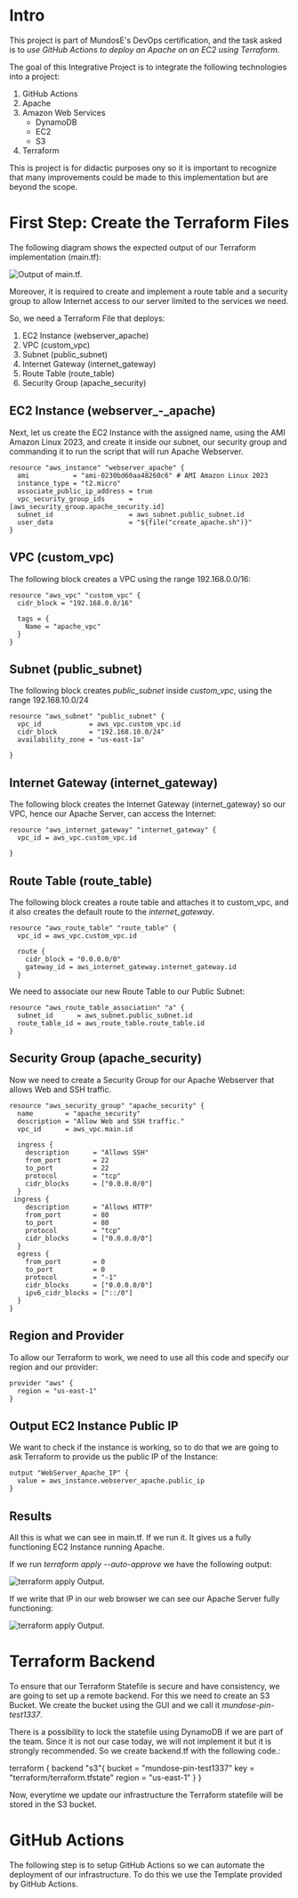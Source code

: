 # Intro
This project is part of MundosE's DevOps certification, and the task asked is to _use GitHub Actions to deploy an Apache
on an EC2 using Terraform._

The goal of this Integrative Project is to integrate the following technologies into a project:
1. GitHub Actions
2. Apache
3. Amazon Web Services
    - DynamoDB
    - EC2
    - S3
5. Terraform

This is project is for didactic purposes ony so it is important to recognize that many improvements could be made to this implementation but are beyond the scope.

# First Step: Create the Terraform Files
The following diagram shows the expected output of our Terraform implementation (main.tf):

![Output of _main.tf_.](/assets/diagrams/MainTFDiagram.png)

Moreover, it is required to create and implement a route table and a security group to allow Internet access to our server limited to the services we need.

So, we need a Terraform File that deploys:
1. EC2 Instance (webserver_apache)
2. VPC (custom_vpc)
3. Subnet (public_subnet)
4. Internet Gateway (internet_gateway)
5. Route Table (route_table)
6. Security Group (apache_security)


## EC2 Instance (webserver_-_apache)

Next, let us create the EC2 Instance with the assigned name, using the AMI Amazon Linux 2023, and create it inside our subnet, our security group and commanding it to run the script that will run Apache Webserver.
```
resource "aws_instance" "webserver_apache" {
  ami           = "ami-0230bd60aa48260c6" # AMI Amazon Linux 2023
  instance_type = "t2.micro"
  associate_public_ip_address = true
  vpc_security_group_ids      = [aws_security_group.apache_security.id]
  subnet_id                   = aws_subnet.public_subnet.id
  user_data                   = "${file("create_apache.sh")}"
}
```

## VPC (custom_vpc)
The following block creates a VPC using the range 192.168.0.0/16:
```
resource "aws_vpc" "custom_vpc" {
  cidr_block = "192.168.0.0/16"

  tags = {
    Name = "apache_vpc"
  }
}
```

## Subnet (public_subnet)
The following block creates _public_subnet_ inside _custom_vpc_, using the range 192.168.10.0/24

```
resource "aws_subnet" "public_subnet" {
  vpc_id            = aws_vpc.custom_vpc.id
  cidr_block        = "192.168.10.0/24"
  availability_zone = "us-east-1a"

}
```
## Internet Gateway (internet_gateway)
The following block creates the Internet Gateway (internet_gateway) so our VPC, hence our Apache Server, can access the Internet:

```
resource "aws_internet_gateway" "internet_gateway" {
  vpc_id = aws_vpc.custom_vpc.id

}
```
## Route Table (route_table)
The following block creates a route table and attaches it to custom_vpc, and it also creates the default route to the _internet_gateway_.
```
resource "aws_route_table" "route_table" {
  vpc_id = aws_vpc.custom_vpc.id

  route {
    cidr_block = "0.0.0.0/0"
    gateway_id = aws_internet_gateway.internet_gateway.id
  }
```
  
We need to associate our new Route Table to our Public Subnet:
```
resource "aws_route_table_association" "a" {
  subnet_id      = aws_subnet.public_subnet.id
  route_table_id = aws_route_table.route_table.id
}
```

## Security Group (apache_security)
Now we need to create a Security Group for our Apache Webserver that allows Web and SSH traffic.
```
resource "aws_security_group" "apache_security" {
  name        = "apache_security"
  description = "Allow Web and SSH traffic."
  vpc_id      = aws_vpc.main.id

  ingress {
    description      = "Allows SSH"
    from_port        = 22
    to_port          = 22
    protocol         = "tcp"
    cidr_blocks      = ["0.0.0.0/0"]
  }
 ingress {
    description      = "Allows HTTP"
    from_port        = 80
    to_port          = 80
    protocol         = "tcp"
    cidr_blocks      = ["0.0.0.0/0"]
  }
  egress {
    from_port        = 0
    to_port          = 0
    protocol         = "-1"
    cidr_blocks      = ["0.0.0.0/0"]
    ipv6_cidr_blocks = ["::/0"]
  }
}
```

## Region and Provider
To allow our Terraform to work, we need to use all this code and specify our region and our provider:
```
provider "aws" {
  region = "us-east-1"
}
```

## Output EC2 Instance Public IP
We want to check if the instance is working, so to do that we are going to ask Terraform to provide us the public IP of the Instance:
```
output "WebServer_Apache_IP" {
  value = aws_instance.webserver_apache.public_ip
}
```

## Results
All this is what we can see in main.tf. If we run it. It gives us a fully functioning EC2 Instance running Apache.

If we run *terraform apply --auto-approve* we have the following output:

![terraform apply Output.](/assets/diagrams/terraform_output.png)

If we write that IP in our web browser we can see our Apache Server fully functioning:

![terraform apply Output.](/assets/diagrams/apache_output.png)



# Terraform Backend
To ensure that our Terraform Statefile is secure and have consistency, we are going to set up a remote backend. For this we need to create an S3 Bucket. We create the bucket using the GUI and we call it *mundose-pin-test1337*.

There is a possibility to lock the statefile using DynamoDB if we are part of the team. Since it is not our case today, we will not implement it but it is strongly recommended. So we create backend.tf with the following code.: 

terraform {
  backend "s3"{
    bucket = "mundose-pin-test1337"
    key    = "terraform/terraform.tfstate"
    region = "us-east-1"
  }
}

Now, everytime we update our infrastructure the Terraform statefile will be stored in the S3 bucket.

# GitHub Actions
The following step is to setup GitHub Actions so we can automate the deployment of our infrastructure. To do this we use the Template provided by GitHub Actions.

